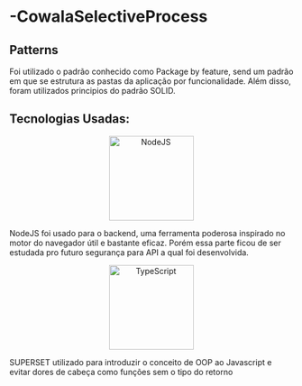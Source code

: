 # -CowalaSelectiveProcess

## Patterns

Foi utilizado o padrão conhecido como Package by feature, send um padrão em que se estrutura as pastas da aplicação por funcionalidade. Além disso, foram utilizados principios do padrão SOLID.

## Tecnologias Usadas:

<p align="center">
  <img src="https://pplware.sapo.pt/wp-content/uploads/2016/05/nodejs_04.jpg" width="150" title="NodeJS" align="center">
  <p>NodeJS foi usado para o backend, uma ferramenta poderosa inspirado no motor do navegador útil e bastante eficaz. Porém essa parte ficou de ser estudada pro futuro segurança para API a qual foi desenvolvida.</p>
 </p>

 <p align="center">
  <img src="https://blog-geek-midia.s3.amazonaws.com/wp-content/uploads/2021/05/14102116/o-que-e-typescript-1024x536.jpeg" width="150" alt="TypeScript" align="center">
  <p>SUPERSET utilizado para introduzir o conceito de OOP ao Javascript e evitar dores de cabeça como funções sem o tipo do retorno</p>
</p>




